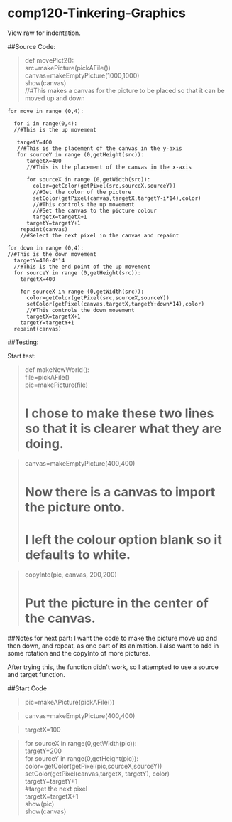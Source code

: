 # comp120-Tinkering-Graphics
View raw for indentation.

##Source Code:
  
  > def movePict2():  
    src=makePicture(pickAFile())  
    canvas=makeEmptyPicture(1000,1000)  
    show(canvas)  
    //#This makes a canvas for the picture to be placed so that it can be moved up and down  

    for move in range (0,4):
  
      for i in range(0,4):
      //#This is the up movement

       targetY=400  
       //#This is the placement of the canvas in the y-axis
       for sourceY in range (0,getHeight(src)):
          targetX=400
          //#This is the placement of the canvas in the x-axis
      
          for sourceX in range (0,getWidth(src)):
            color=getColor(getPixel(src,sourceX,sourceY))
            //#Get the color of the picture
            setColor(getPixel(canvas,targetX,targetY-i*14),color)
            //#This controls the up movement
            //#Set the canvas to the picture colour
            targetX=targetX+1
          targetY=targetY+1
        repaint(canvas)
        //#Select the next pixel in the canvas and repaint
    
    for down in range (0,4):
    //#This is the down movement
      targetY=400-4*14
      //#This is the end point of the up movement
      for sourceY in range (0,getHeight(src)):
        targetX=400
      
        for sourceX in range (0,getWidth(src)):
          color=getColor(getPixel(src,sourceX,sourceY))
          setColor(getPixel(canvas,targetX,targetY+down*14),color)
          //#This controls the down movement
          targetX=targetX+1
        targetY=targetY+1
      repaint(canvas)

##Testing:

Start test:

>def makeNewWorld():  
 >  file=pickAFile()  
 >  pic=makePicture(file)  
 >  # I chose to make these two lines so that it is clearer what they are doing.  
  
>   canvas=makeEmptyPicture(400,400)  
>   # Now there is a canvas to import the picture onto.  
>   # I left the colour option blank so it defaults to white.  
  
>   copyInto(pic, canvas, 200,200)  
>   # Put the picture in the center of the canvas.
  
##Notes for next part:
I want the code to make the picture move up and then down, and repeat, as one part of its animation.
I also want to add in some rotation and the copyInto of more pictures.

After trying this, the function didn't work, so I attempted to use a source and target function.

##Start Code
>pic=makeAPicture(pickAFile())  

>canvas=makeEmptyPicture(400,400)  

>targetX=100  

>for sourceX in range(0,getWidth(pic)):  
> targetY=200  
> for sourceY in range(0,getHeight(pic)):  
>  color=getColor(getPixel(pic,sourceX,sourceY)) 
>  setColor(getPixel(canvas,targetX, targetY), color)  
>  targetY=targetY+1  
> #target the next pixel  
> targetX=targetX+1  
>show(pic)  
>show(canvas)  
